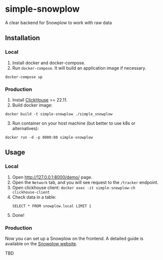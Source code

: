# simple-snowplow
A clear backend for Snowplow to work with raw data

## Installation

### Local
1. Install docker and docker-compose.
2. Run `docker-compose`. It will build an application image if necessary.
```shell
docker-compose up
```


### Production
1. Install [ClickHouse](https://clickhouse.com/docs/en/quick-start) >= 22.11.
2. Build docker image:
```shell
docker build -t simple-snowplow ./simple_snowplow
```
3. Run container on your host machine (but better to use k8s or alternatives):
```shell
docker run -d -p 8000:80 simple-snowplow
```

## Usage

### Local

1. Open http://127.0.0.1:8000/demo/ page.
2. Open the `Network` tab, and you will see request to the `/tracker` endpoint.
3. Open clickhouse client: `docker exec -it simple-snowplow-ch clickhouse-client`
4. Check data in a table:
    ```clickhouse
    SELECT * FROM snowplow.local LIMIT 1
    ```
5. Done!

### Production

Now you can set up a Snowplow on the frontend.
A detailed guide is available on the [Snowplow website](https://docs.snowplowanalytics.com/docs/collecting-data/collecting-from-own-applications/javascript-trackers/javascript-tracker/web-quick-start-guide/).

TBD
